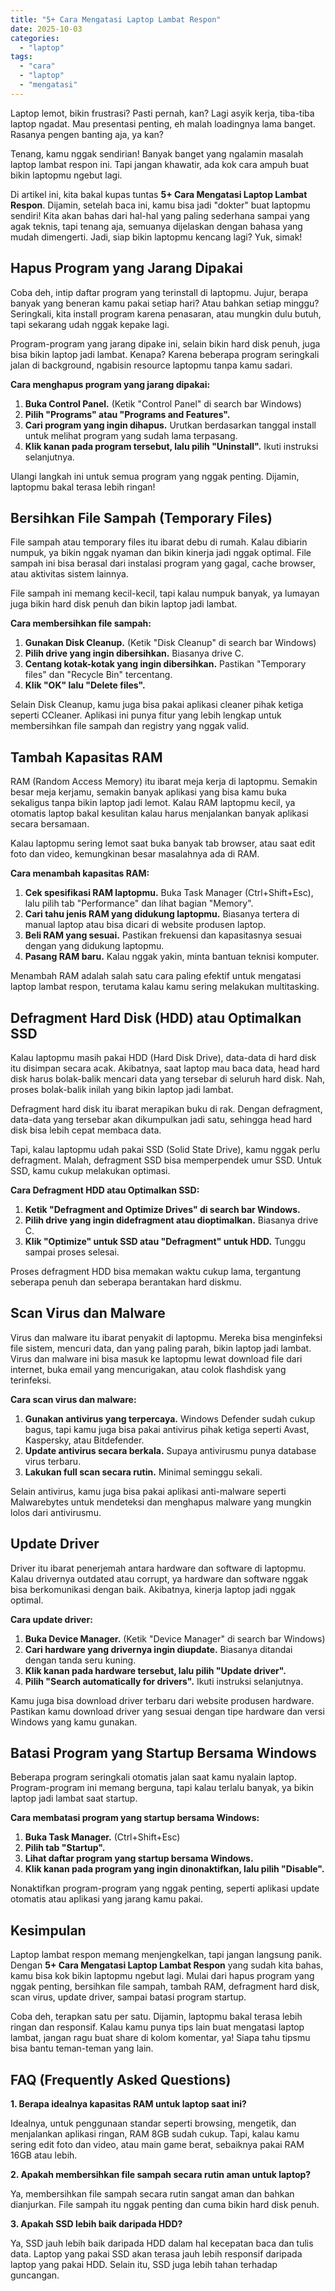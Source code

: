 ```yaml
---
title: "5+ Cara Mengatasi Laptop Lambat Respon"
date: 2025-10-03
categories: 
  - "laptop"
tags: 
  - "cara"
  - "laptop"
  - "mengatasi"
---
```


Laptop lemot, bikin frustrasi? Pasti pernah, kan? Lagi asyik kerja, tiba-tiba laptop ngadat. Mau presentasi penting, eh malah loadingnya lama banget. Rasanya pengen banting aja, ya kan?

Tenang, kamu nggak sendirian! Banyak banget yang ngalamin masalah laptop lambat respon ini. Tapi jangan khawatir, ada kok cara ampuh buat bikin laptopmu ngebut lagi.

Di artikel ini, kita bakal kupas tuntas **5+ Cara Mengatasi Laptop Lambat Respon**. Dijamin, setelah baca ini, kamu bisa jadi "dokter" buat laptopmu sendiri! Kita akan bahas dari hal-hal yang paling sederhana sampai yang agak teknis, tapi tenang aja, semuanya dijelaskan dengan bahasa yang mudah dimengerti. Jadi, siap bikin laptopmu kencang lagi? Yuk, simak!

## Hapus Program yang Jarang Dipakai

Coba deh, intip daftar program yang terinstall di laptopmu. Jujur, berapa banyak yang beneran kamu pakai setiap hari? Atau bahkan setiap minggu? Seringkali, kita install program karena penasaran, atau mungkin dulu butuh, tapi sekarang udah nggak kepake lagi.

Program-program yang jarang dipake ini, selain bikin hard disk penuh, juga bisa bikin laptop jadi lambat. Kenapa? Karena beberapa program seringkali jalan di background, ngabisin resource laptopmu tanpa kamu sadari.

**Cara menghapus program yang jarang dipakai:**

1. **Buka Control Panel.** (Ketik "Control Panel" di search bar Windows)
2. **Pilih "Programs" atau "Programs and Features".**
3. **Cari program yang ingin dihapus.** Urutkan berdasarkan tanggal install untuk melihat program yang sudah lama terpasang.
4. **Klik kanan pada program tersebut, lalu pilih "Uninstall".** Ikuti instruksi selanjutnya.

Ulangi langkah ini untuk semua program yang nggak penting. Dijamin, laptopmu bakal terasa lebih ringan!

## Bersihkan File Sampah (Temporary Files)

File sampah atau temporary files itu ibarat debu di rumah. Kalau dibiarin numpuk, ya bikin nggak nyaman dan bikin kinerja jadi nggak optimal. File sampah ini bisa berasal dari instalasi program yang gagal, cache browser, atau aktivitas sistem lainnya.

File sampah ini memang kecil-kecil, tapi kalau numpuk banyak, ya lumayan juga bikin hard disk penuh dan bikin laptop jadi lambat.

**Cara membersihkan file sampah:**

1. **Gunakan Disk Cleanup.** (Ketik "Disk Cleanup" di search bar Windows)
2. **Pilih drive yang ingin dibersihkan.** Biasanya drive C.
3. **Centang kotak-kotak yang ingin dibersihkan.** Pastikan "Temporary files" dan "Recycle Bin" tercentang.
4. **Klik "OK" lalu "Delete files".**

Selain Disk Cleanup, kamu juga bisa pakai aplikasi cleaner pihak ketiga seperti CCleaner. Aplikasi ini punya fitur yang lebih lengkap untuk membersihkan file sampah dan registry yang nggak valid.

## Tambah Kapasitas RAM

RAM (Random Access Memory) itu ibarat meja kerja di laptopmu. Semakin besar meja kerjamu, semakin banyak aplikasi yang bisa kamu buka sekaligus tanpa bikin laptop jadi lemot. Kalau RAM laptopmu kecil, ya otomatis laptop bakal kesulitan kalau harus menjalankan banyak aplikasi secara bersamaan.

Kalau laptopmu sering lemot saat buka banyak tab browser, atau saat edit foto dan video, kemungkinan besar masalahnya ada di RAM.

**Cara menambah kapasitas RAM:**

1. **Cek spesifikasi RAM laptopmu.** Buka Task Manager (Ctrl+Shift+Esc), lalu pilih tab "Performance" dan lihat bagian "Memory".
2. **Cari tahu jenis RAM yang didukung laptopmu.** Biasanya tertera di manual laptop atau bisa dicari di website produsen laptop.
3. **Beli RAM yang sesuai.** Pastikan frekuensi dan kapasitasnya sesuai dengan yang didukung laptopmu.
4. **Pasang RAM baru.** Kalau nggak yakin, minta bantuan teknisi komputer.

Menambah RAM adalah salah satu cara paling efektif untuk mengatasi laptop lambat respon, terutama kalau kamu sering melakukan multitasking.

## Defragment Hard Disk (HDD) atau Optimalkan SSD

Kalau laptopmu masih pakai HDD (Hard Disk Drive), data-data di hard disk itu disimpan secara acak. Akibatnya, saat laptop mau baca data, head hard disk harus bolak-balik mencari data yang tersebar di seluruh hard disk. Nah, proses bolak-balik inilah yang bikin laptop jadi lambat.

Defragment hard disk itu ibarat merapikan buku di rak. Dengan defragment, data-data yang tersebar akan dikumpulkan jadi satu, sehingga head hard disk bisa lebih cepat membaca data.

Tapi, kalau laptopmu udah pakai SSD (Solid State Drive), kamu nggak perlu defragment. Malah, defragment SSD bisa memperpendek umur SSD. Untuk SSD, kamu cukup melakukan optimasi.

**Cara Defragment HDD atau Optimalkan SSD:**

1. **Ketik "Defragment and Optimize Drives" di search bar Windows.**
2. **Pilih drive yang ingin didefragment atau dioptimalkan.** Biasanya drive C.
3. **Klik "Optimize" untuk SSD atau "Defragment" untuk HDD.** Tunggu sampai proses selesai.

Proses defragment HDD bisa memakan waktu cukup lama, tergantung seberapa penuh dan seberapa berantakan hard diskmu.

## Scan Virus dan Malware

Virus dan malware itu ibarat penyakit di laptopmu. Mereka bisa menginfeksi file sistem, mencuri data, dan yang paling parah, bikin laptop jadi lambat. Virus dan malware ini bisa masuk ke laptopmu lewat download file dari internet, buka email yang mencurigakan, atau colok flashdisk yang terinfeksi.

**Cara scan virus dan malware:**

1. **Gunakan antivirus yang terpercaya.** Windows Defender sudah cukup bagus, tapi kamu juga bisa pakai antivirus pihak ketiga seperti Avast, Kaspersky, atau Bitdefender.
2. **Update antivirus secara berkala.** Supaya antivirusmu punya database virus terbaru.
3. **Lakukan full scan secara rutin.** Minimal seminggu sekali.

Selain antivirus, kamu juga bisa pakai aplikasi anti-malware seperti Malwarebytes untuk mendeteksi dan menghapus malware yang mungkin lolos dari antivirusmu.

## Update Driver

Driver itu ibarat penerjemah antara hardware dan software di laptopmu. Kalau drivernya outdated atau corrupt, ya hardware dan software nggak bisa berkomunikasi dengan baik. Akibatnya, kinerja laptop jadi nggak optimal.

**Cara update driver:**

1. **Buka Device Manager.** (Ketik "Device Manager" di search bar Windows)
2. **Cari hardware yang drivernya ingin diupdate.** Biasanya ditandai dengan tanda seru kuning.
3. **Klik kanan pada hardware tersebut, lalu pilih "Update driver".**
4. **Pilih "Search automatically for drivers".** Ikuti instruksi selanjutnya.

Kamu juga bisa download driver terbaru dari website produsen hardware. Pastikan kamu download driver yang sesuai dengan tipe hardware dan versi Windows yang kamu gunakan.

## Batasi Program yang Startup Bersama Windows

Beberapa program seringkali otomatis jalan saat kamu nyalain laptop. Program-program ini memang berguna, tapi kalau terlalu banyak, ya bikin laptop jadi lambat saat startup.

**Cara membatasi program yang startup bersama Windows:**

1. **Buka Task Manager.** (Ctrl+Shift+Esc)
2. **Pilih tab "Startup".**
3. **Lihat daftar program yang startup bersama Windows.**
4. **Klik kanan pada program yang ingin dinonaktifkan, lalu pilih "Disable".**

Nonaktifkan program-program yang nggak penting, seperti aplikasi update otomatis atau aplikasi yang jarang kamu pakai.

## Kesimpulan

Laptop lambat respon memang menjengkelkan, tapi jangan langsung panik. Dengan **5+ Cara Mengatasi Laptop Lambat Respon** yang sudah kita bahas, kamu bisa kok bikin laptopmu ngebut lagi. Mulai dari hapus program yang nggak penting, bersihkan file sampah, tambah RAM, defragment hard disk, scan virus, update driver, sampai batasi program startup.

Coba deh, terapkan satu per satu. Dijamin, laptopmu bakal terasa lebih ringan dan responsif. Kalau kamu punya tips lain buat mengatasi laptop lambat, jangan ragu buat share di kolom komentar, ya! Siapa tahu tipsmu bisa bantu teman-teman yang lain.

## FAQ (Frequently Asked Questions)

**1\. Berapa idealnya kapasitas RAM untuk laptop saat ini?**

Idealnya, untuk penggunaan standar seperti browsing, mengetik, dan menjalankan aplikasi ringan, RAM 8GB sudah cukup. Tapi, kalau kamu sering edit foto dan video, atau main game berat, sebaiknya pakai RAM 16GB atau lebih.

**2\. Apakah membersihkan file sampah secara rutin aman untuk laptop?**

Ya, membersihkan file sampah secara rutin sangat aman dan bahkan dianjurkan. File sampah itu nggak penting dan cuma bikin hard disk penuh.

**3\. Apakah SSD lebih baik daripada HDD?**

Ya, SSD jauh lebih baik daripada HDD dalam hal kecepatan baca dan tulis data. Laptop yang pakai SSD akan terasa jauh lebih responsif daripada laptop yang pakai HDD. Selain itu, SSD juga lebih tahan terhadap guncangan.
